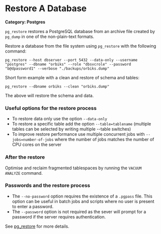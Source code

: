 # Restore A Database

__Category: Postgres__

`pg_restore` restores a PostgreSQL database from an archive file created by `pg_dump` in one of the non-plain-text formats.

Restore a database from the file system using `pg_restore` with the following command:

```
pg_restore --host dbserver --port 5432 --data-only --username "postgres" --dbname "orbiks" --role "dbsvcrole" --password "b@dpassword1" --verbose "./backups/orbiks.dump"
```

Short form example with a clean and restore of schema and tables:

```
pg_restore --dbname orbiks --clean "orbiks.dump"
```

The above will restore the schema and data.

### Useful options for the restore process

- To restore data only use the option `--data-only`
- To restore a specific table add the option `--table=tablename` (multiple tables can be selected by writing multiple --table switches)
- To improve restore performance use multiple concurrent jobs with `--jobs=number-of-jobs` where the number of jobs matches the number of CPU cores on the server

### After the restore

Optimise and reclaim fragmented tablespaces by running the `VACUUM ANALYZE` command.

### Passwords and the restore process

- The `--no-password` option requires the existence of a `.pgpass` file. This option can be useful in batch jobs and scripts where no user is present to enter a password.
- The `--password` option is not required as the sever will prompt for a password if the server requires authentication.


See [pg_restore](https://www.postgresql.org/docs/current/app-pgrestore.html) for more details.

